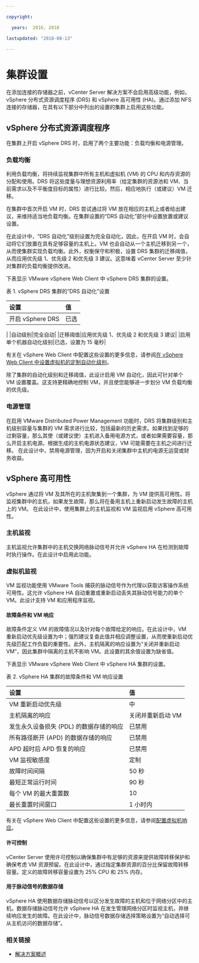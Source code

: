 ```yaml
---

copyright:

  years:  2016, 2018

lastupdated: "2018-08-13"

---
```


# 集群设置

在添加连接的存储器之前，vCenter Server 解决方案不会启用高级功能，例如，vSphere 分布式资源调度程序 (DRS) 和 vSphere 高可用性 (HA)。通过添加 NFS 连接的存储器，在具有以下部分中列出的设置的集群上启用这些功能。

## vSphere 分布式资源调度程序

在集群上开启 vSphere DRS 时，启用了两个主要功能：负载均衡和电源管理。

### 负载均衡

利用负载均衡，将持续监视集群中所有主机和虚拟机 (VM) 的 CPU 和内存资源的分配和使用。DRS 将这些度量与理想资源利用率（给定集群的资源池和 VM、当前需求以及不平衡度目标的属性）进行比较。然后，相应地执行（或建议）VM 迁移。

在集群中首次开启 VM 时，DRS 尝试通过将 VM 放在相应的主机上或者给出建议，来维持适当地负载均衡。在集群设置的“DRS 自动化”部分中设置放置或建议设置。

在此设计中，“DRS 自动化”级别设置为完全自动化，因此，在开启 VM 时，会自动将它们放置在具有足够容量的主机上。VM 也会自动从一个主机迁移到另一个，从而使集群实现负载均衡。此外，权衡保守和积极，设置 DRS 集群的迁移阈值，从而应用优先级 1、优先级 2 和优先级 3 建议。这意味着 vCenter Server 至少针对集群的负载均衡提供改进。

下表显示 VMware vSphere Web Client 中 vSphere DRS 集群的设置。

表 1. vSphere DRS 集群的“DRS 自动化”设置

|设置|值|
|:------------------- |:------ |
|开启 vSphere DRS |已选
|
|自动级别|完全自动|
|迁移阈值|应用优先级 1、优先级 2 和优先级 3 建议|
|启用单个机器自动化级别|已选，设置为 15 毫秒|

有关在 vSphere Web Client 中配置这些设置的更多信息，请参阅[在 vSphere Web Client 中设置虚拟机的定制自动化级别](https://docs.vmware.com/en/VMware-vSphere/5.5/com.vmware.vsphere.resmgmt.doc/GUID-C21C0609-923B-46FB-920C-887F00DBCAB9.html)。

除了集群的自动化级别和迁移阈值，此设计启用 VM 自动化，因此可针对单个 VM 设置覆盖。这支持更精确地控制 VM，并且使您能够进一步划分 VM 负载均衡的优先级。

### 电源管理

在启用 VMware Distributed Power Management 功能时，DRS 将集群级别和主机级别容量与集群的 VM 需求进行比较，包括最新的历史需求。如果找到足够的过剩容量，那么其使（或建议使）主机进入备用电源方式，或者如果需要容量，那么开启主机电源。根据生成的主机电源状态建议，VM 可能需要在主机之间进行迁移。
在此设计中，禁用电源管理，因为开启和关闭集群中主机的电源无运营或财务收益。

## vSphere 高可用性

vSphere 通过将 VM 及其所在的主机聚集到一个集群，为 VM 提供高可用性。将监视集群中的主机，如果发生故障，那么将在备用主机上重新启动发生故障的主机上的 VM。
在此设计中，使用集群上的主机监视和 VM 监视启用 vSphere 高可用性。

### 主机监视

主机监视允许集群中的主机交换网络脉动信号并允许 vSphere HA 在检测到故障时执行操作。在此设计中启用此功能。

### 虚拟机监视

VM 监视功能使用 VMware Tools 捕获的脉动信号作为代理以获取访客操作系统可用性。这允许 vSphere HA 自动重置或重新启动丢失其脉动信号能力的单个 VM。此设计支持 VM 和应用程序监视。

#### 故障条件和 VM 响应

故障条件定义 VM 的故障情况以及针对每个故障给定的响应。在此设计中，VM 重新启动优先级设置为中；强烈建议复查此值并相应调整设置，从而使重新启动优先级匹配工作负载的重要性。此外，主机隔离的响应设置为“关闭并重新启动 VM”，因此集群中隔离的主机不影响 VM。此设置的其余值设置为缺省值。

下表显示 VMware vSphere Web Client 中 vSphere HA 集群的设置。

表 2. vSphere HA 集群的故障条件和 VM 响应设置

|设置|值|
|:------------------- |:------ |
|VM 重新启动优先级|中|
|主机隔离的响应|关闭并重新启动 VM|
|发生永久设备损失 (PDL) 的数据存储的响应|已禁用|
|所有路径断开 (APD) 的数据存储的响应|已禁用|
|APD 超时后 APD 恢复的响应|已禁用|
|VM 监视敏感度|定制|
|故障时间间隔|50 秒|
|最短正常运行时间|90 秒|
|每个 VM 的最大重置数|10|
|最长重置时间窗口|1 小时内|

有关在 vSphere Web Client 中配置这些设置的更多信息，请参阅[配置虚拟机响应](https://docs.vmware.com/en/VMware-vSphere/6.0/com.vmware.vsphere.avail.doc/GUID-3DAED2B1-55B8-4877-BD0F-BC57C10A516C.html)。

#### 许可控制

vCenter Server 使用许可控制以确保集群中有足够的资源来提供故障转移保护和确保考虑 VM 资源预留。在此设计中，通过指定集群资源的百分比保留故障转移容量。定义的故障转移容量设置为 25% CPU 和 25% 内存。

#### 用于脉动信号的数据存储

vSphere HA 使用数据存储脉动信号以区分发生故障的主机和位于网络分区中的主机。数据存储脉动信号允许 vSphere HA 在发生管理网络分区时监视主机，并继续响应发生的故障。在此设计中，脉动信号数据存储选择策略设置为“自动选择可从主机访问的数据存储”。

### 相关链接

* [解决方案概述](../solution/solution_overview.html)
